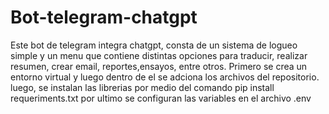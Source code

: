 # Bot-telegram-chatgpt
Este bot de telegram integra chatgpt, consta de un sistema de logueo simple y un menu que contiene distintas opciones para traducir, realizar resumen, crear email, reportes,ensayos, entre otros.
Primero se crea un entorno virtual y luego dentro de el se adciona los archivos del repositorio. luego, se instalan las librerias por medio del comando pip install requeriments.txt
por ultimo se configuran las variables en el archivo .env
